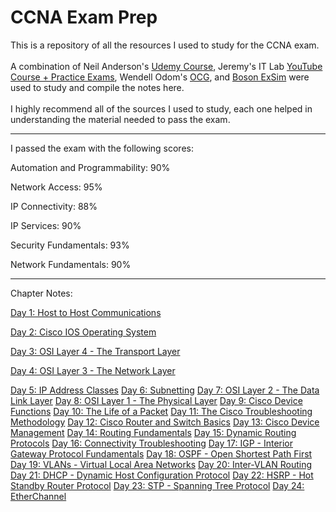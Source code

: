 # CCNA Exam Prep
This is a repository of all the resources I used to study for the CCNA exam.\
\
A combination of Neil Anderson's [Udemy Course](https://www.udemy.com/course/ccna-complete), Jeremy's IT Lab [YouTube Course + Practice Exams](https://www.youtube.com/watch?v=H8W9oMNSuwo&list=PLxbwE86jKRgMpuZuLBivzlM8s2Dk5lXBQ), Wendell Odom's [OCG](https://www.ciscopress.com/store/ccna-200-301-official-cert-guide-library-9781587147142), and [Boson ExSim](https://www.boson.com/practice-exam/200-301-cisco-ccna-practice-exam) were used to study and compile the notes here.\
\
I highly recommend all of the sources I used to study, each one helped in understanding the material needed to pass the exam.
______________________________________________________________________________________________________________


I passed the exam with the following scores: 

Automation and Programmability: 90%

Network Access: 95%

IP Connectivity: 88%

IP Services: 90%

Security Fundamentals: 93%

Network Fundamentals: 90%

______________________________________________________________________________________________________________
Chapter Notes:

[Day 1: Host to Host Communications](https://github.com/jm-frick/CCNA/blob/main/Notes/Day%201%3A%20Host%20to%20Host%20Communications)

[Day 2: Cisco IOS Operating System](https://github.com/jm-frick/CCNA/blob/main/Notes/Day%202%3A%20Cisco%20IOS%20Operating%20System)

[Day 3: OSI Layer 4 - The Transport Layer](https://github.com/jm-frick/CCNA/blob/main/Notes/Day%203%3A%20OSI%20Layer%204%20-%20The%20Transport%20Layer)

[Day 4: OSI Layer 3 - The Network Layer](https://github.com/jm-frick/CCNA/blob/main/Notes/Day%204%3A%20OSI%20Layer%203%20-%20The%20Network%20Layer)

[Day 5: IP Address Classes](https://github.com/jm-frick/CCNA/blob/main/Notes/Day%205%3A%20IP%20Address%20Classes)
[Day 6: Subnetting](https://github.com/jm-frick/CCNA/blob/main/Notes/Day%206%3A%20Subnetting)
[Day 7: OSI Layer 2 - The Data Link Layer](https://github.com/jm-frick/CCNA/blob/main/Notes/Day%207%3A%20OSI%20Layer%202%20-%20The%20Data%20Link%20Layer)
[Day 8: OSI Layer 1 - The Physical Layer](https://github.com/jm-frick/CCNA/blob/main/Notes/Day%208%3A%20OSI%20Layer%201%20-%20The%20Physical%20Layer)
[Day 9: Cisco Device Functions](https://github.com/jm-frick/CCNA/blob/main/Notes/Day%209%3A%20Cisco%20Device%20Functions)
[Day 10: The Life of a Packet](https://github.com/jm-frick/CCNA/blob/main/Notes/Day%2010%3A%20The%20Life%20of%20a%20Packet)
[Day 11: The Cisco Troubleshooting Methodology](https://github.com/jm-frick/CCNA/blob/main/Notes/Day%2011%3A%20%20The%20Cisco%20Troubleshooting%20Methodology%20Define%20Problem%3A%20Clearly%20specify%20what%20the%20problem%20is)
[Day 12: Cisco Router and Switch Basics](https://github.com/jm-frick/CCNA/blob/main/Notes/Day%2012%3A%20Cisco%20Router%20and%20Switch%20Basics)
[Day 13: Cisco Device Management](https://github.com/jm-frick/CCNA/blob/main/Notes/Day%2013%3A%20Cisco%20Device%20Management)
[Day 14: Routing Fundamentals](https://github.com/jm-frick/CCNA/blob/main/Notes/Day%2014%3A%20Routing%20Fundamentals)
[Day 15: Dynamic Routing Protocols](https://github.com/jm-frick/CCNA/blob/main/Notes/Day%2015%3A%20Dynamic%20Routing%20Protocols)
[Day 16: Connectivity Troubleshooting](https://github.com/jm-frick/CCNA/blob/main/Notes/Day%2015%3A%20Dynamic%20Routing%20Protocols)
[Day 17: IGP - Interior Gateway Protocol Fundamentals](https://github.com/jm-frick/CCNA/blob/main/Notes/Day%2017%3A%20IGP%20-%20Interior%20Gateway%20Protocol%20Fundamentals)
[Day 18: OSPF - Open Shortest Path First](https://github.com/jm-frick/CCNA/blob/main/Notes/Day%2018%3A%20OSPF%20-%20Open%20Shortest%20Path%20First)
[Day 19: VLANs - Virtual Local Area Networks](https://github.com/jm-frick/CCNA/blob/main/Notes/Day%2019%20-%20VLANs%3A%20Virtual%20Local%20Area%20Networks)
[Day 20: Inter-VLAN Routing](https://github.com/jm-frick/CCNA/blob/main/Notes/Day%2020%3A%20Inter-VLAN%20Routing)
[Day 21: DHCP - Dynamic Host Configuration Protocol](https://github.com/jm-frick/CCNA/blob/main/Notes/Day%2021%3A%20DHCP%20-%20Dynamic%20Host%20Configuration%20Protocol)
[Day 22: HSRP - Hot Standby Router Protocol](https://github.com/jm-frick/CCNA/blob/main/Notes/Day%2022%3A%20HSRP%20-%20Hot%20Standby%20Router%20Protocol)
[Day 23: STP - Spanning Tree Protocol](https://github.com/jm-frick/CCNA/blob/main/Notes/Day%2023%3A%20STP%20-%20Spanning%20Tree%20Protocol)
[Day 24: EtherChannel](https://github.com/jm-frick/CCNA/blob/main/Notes/Day%2024%3A%20EtherChannel)














